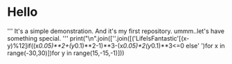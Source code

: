 # Hello
'''
It's a simple demonstration.
And it's my first repository.
ummm..let's have something special.
'''
print("\n".join([''.join([('LifeIsFantastic'[(x-y)%12]if((x*0.05)**2+(y*0.1)**2-1)**3-(x*0.05)**2*(y*0.1)**3<=0 else' ')for x in range(-30,30)])for y in range(15,-15,-1)]))

